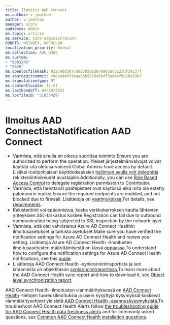 ```yaml
---
title: Ilmoitus AAD Connect
ms.author: v-jmathew
author: v-jmathew
manager: scotv
audience: Admin
ms.topic: article
ms.service: o365-administration
ROBOTS: NOINDEX, NOFOLLOW
localization_priority: Normal
ms.collection: Adm_O365
ms.custom:
- "9003245"
- "9326"
ms.openlocfilehash: 832c9dd587cb023b5b1d87e905acb123df34237f
ms.sourcegitcommit: c08bed4071baa3bb5879496df3ed44fb828c8367
ms.translationtype: MT
ms.contentlocale: fi-FI
ms.lasthandoff: 03/19/2021
ms.locfileid: "51035429"
---
```

# <a name="notification-aad-connect"></a><span data-ttu-id="ca717-102">Ilmoitus AAD Connectista</span><span class="sxs-lookup"><span data-stu-id="ca717-102">Notification AAD Connect</span></span>

- <span data-ttu-id="ca717-103">Varmista, että sinulla on oikeus suorittaa toiminto.</span><span class="sxs-lookup"><span data-stu-id="ca717-103">Ensure you are authorized to perform the operation.</span></span> <span data-ttu-id="ca717-104">Yleiset järjestelmänvalvojat voivat käyttää sitä oletusarvoisesti.</span><span class="sxs-lookup"><span data-stu-id="ca717-104">Global Admins have access by default.</span></span> <span data-ttu-id="ca717-105">Lisäksi roolipohjaisen käyttöoikeuksien [hallinnan avulla voit delegoida](https://docs.microsoft.com/azure/active-directory/connect-health/active-directory-aadconnect-health-operations) rekisteröintioikeudet avustajalle.</span><span class="sxs-lookup"><span data-stu-id="ca717-105">Additionally, you can use [Role Based Access Control](https://docs.microsoft.com/azure/active-directory/connect-health/active-directory-aadconnect-health-operations) to delegate registration permission to Contributor.</span></span>
- <span data-ttu-id="ca717-106">Varmista, että tarvittavat päätepisteet ovat käytössä eikä niitä ole estetty palomuurin vuoksi.</span><span class="sxs-lookup"><span data-stu-id="ca717-106">Ensure the required endpoints are enabled, and not blocked due to firewall.</span></span> <span data-ttu-id="ca717-107">Lisätietoja on [vaatimuksissa.](https://docs.microsoft.com/azure/active-directory/hybrid/how-to-connect-health-agent-install)</span><span class="sxs-lookup"><span data-stu-id="ca717-107">For details, see [requirements](https://docs.microsoft.com/azure/active-directory/hybrid/how-to-connect-health-agent-install).</span></span>
- <span data-ttu-id="ca717-108">Rekisteröinti voi epäonnistua, koska verkkokerroksen kautta lähtevien yhteyksien SSL-tarkastus koskee.</span><span class="sxs-lookup"><span data-stu-id="ca717-108">Registration can fail due to outbound communication being subjected to SSL inspection by the network layer.</span></span>
- <span data-ttu-id="ca717-109">Varmista, että olet vahvistanut Azure AD Connect Healthin ilmoitusasetukset ja tarkista asetukset.</span><span class="sxs-lookup"><span data-stu-id="ca717-109">Make sure you have verified the notification settings for Azure AD Connect Health and review your setting.</span></span> <span data-ttu-id="ca717-110">Lisätietoja Azure AD Connect Health -ilmoitusten ilmoitusasetusten määrittämisestä on tässä [oppaassa.](https://docs.microsoft.com/azure/active-directory/hybrid/how-to-connect-health-operations)</span><span class="sxs-lookup"><span data-stu-id="ca717-110">To understand how to configure the notification settings for Azure AD Connect Health notifications, see this [guide](https://docs.microsoft.com/azure/active-directory/hybrid/how-to-connect-health-operations).</span></span>
- <span data-ttu-id="ca717-111">Lisätietoja AAD Connect Health -synkronointiraportista ja sen lataannista on objektitason [synkronointiraportissa.](https://docs.microsoft.com/azure/active-directory/hybrid/how-to-connect-health-sync)</span><span class="sxs-lookup"><span data-stu-id="ca717-111">To learn more about the AAD Connect Health sync report and how to download it, see [Object level synchronization report](https://docs.microsoft.com/azure/active-directory/hybrid/how-to-connect-health-sync).</span></span>

<span data-ttu-id="ca717-112">AAD Connect Health -ilmoitusten vianmäärityksessä on [AAD Connect Health](https://docs.microsoft.com/azure/active-directory/hybrid/how-to-connect-health-data-freshness) -tietojen tuoreusilmoituksia ja usein kysyttyjä kysymyksiä koskevat vianmääritysohjeet yleisistä [AAD Connect Health -asennuskysymyksistä.](https://docs.microsoft.com/azure/active-directory/hybrid/reference-connect-health-faq)</span><span class="sxs-lookup"><span data-stu-id="ca717-112">To troubleshoot AAD Connect Health Alerts follow [the troubleshooting guide for AAD Connect Health data freshness alerts](https://docs.microsoft.com/azure/active-directory/hybrid/how-to-connect-health-data-freshness) and for commonly asked questions, see [Common AAD Connect Health installation questions](https://docs.microsoft.com/azure/active-directory/hybrid/reference-connect-health-faq).</span></span>
